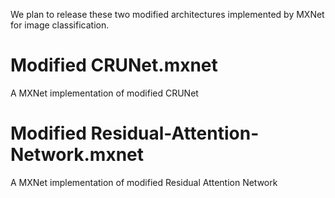 We plan to release these two modified architectures implemented by MXNet for image classification. 

# Modified CRUNet.mxnet
A MXNet implementation of modified CRUNet

# Modified Residual-Attention-Network.mxnet
A MXNet implementation of modified Residual Attention Network

